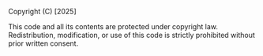 Copyright (C) [2025]

This code and all its contents are protected under copyright law. Redistribution, modification, or use of this code is strictly prohibited without prior written consent.
